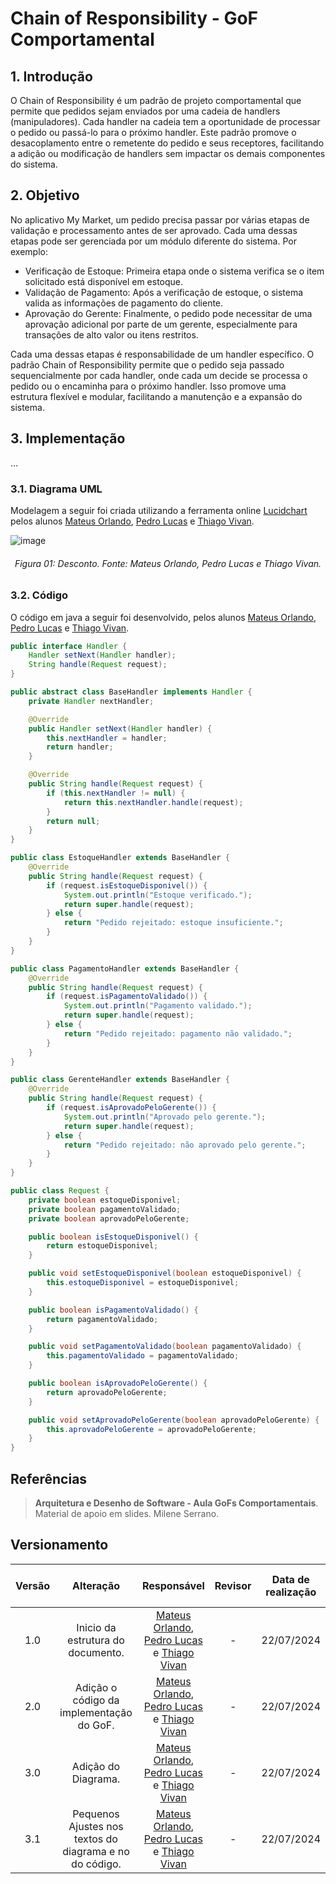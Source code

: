 # Chain of Responsibility - GoF Comportamental

## 1. Introdução

O Chain of Responsibility é um padrão de projeto comportamental que permite que pedidos sejam enviados por uma cadeia de handlers (manipuladores). Cada handler na cadeia tem a oportunidade de processar o pedido ou passá-lo para o próximo handler. Este padrão promove o desacoplamento entre o remetente do pedido e seus receptores, facilitando a adição ou modificação de handlers sem impactar os demais componentes do sistema.

## 2. Objetivo
No aplicativo My Market, um pedido precisa passar por várias etapas de validação e processamento antes de ser aprovado. Cada uma dessas etapas pode ser gerenciada por um módulo diferente do sistema. Por exemplo:

- Verificação de Estoque: Primeira etapa onde o sistema verifica se o item solicitado está disponível em estoque.
- Validação de Pagamento: Após a verificação de estoque, o sistema valida as informações de pagamento do cliente.
- Aprovação do Gerente: Finalmente, o pedido pode necessitar de uma aprovação adicional por parte de um gerente, especialmente para transações de alto valor ou itens restritos.

Cada uma dessas etapas é responsabilidade de um handler específico. O padrão Chain of Responsibility permite que o pedido seja passado sequencialmente por cada handler, onde cada um decide se processa o pedido ou o encaminha para o próximo handler. Isso promove uma estrutura flexível e modular, facilitando a manutenção e a expansão do sistema.

## 3. Implementação
...
### 3.1. Diagrama UML


Modelagem a seguir foi criada utilizando a ferramenta online [Lucidchart](https://www.lucidchart.com/pages/) pelos alunos [Mateus Orlando](https://github.com/MateusPy), [Pedro Lucas](https://github.com/AlefMemTav) e [Thiago Vivan](https://github.com/thiago-vivan).

![image](https://github.com/user-attachments/assets/767e17d8-0009-4954-a945-230d875ed61e)


<h6 align = "center">Figura 01: Desconto. Fonte: Mateus Orlando, Pedro Lucas e Thiago Vivan.</h6>

### 3.2. Código

O código em java a seguir foi desenvolvido, pelos alunos [Mateus Orlando](https://github.com/MateusPy), [Pedro Lucas](https://github.com/AlefMemTav) e [Thiago Vivan](https://github.com/thiago-vivan).

```java
public interface Handler {
    Handler setNext(Handler handler);
    String handle(Request request);
}

public abstract class BaseHandler implements Handler {
    private Handler nextHandler;

    @Override
    public Handler setNext(Handler handler) {
        this.nextHandler = handler;
        return handler;
    }

    @Override
    public String handle(Request request) {
        if (this.nextHandler != null) {
            return this.nextHandler.handle(request);
        }
        return null;
    }
}

public class EstoqueHandler extends BaseHandler {
    @Override
    public String handle(Request request) {
        if (request.isEstoqueDisponivel()) {
            System.out.println("Estoque verificado.");
            return super.handle(request);
        } else {
            return "Pedido rejeitado: estoque insuficiente.";
        }
    }
}

public class PagamentoHandler extends BaseHandler {
    @Override
    public String handle(Request request) {
        if (request.isPagamentoValidado()) {
            System.out.println("Pagamento validado.");
            return super.handle(request);
        } else {
            return "Pedido rejeitado: pagamento não validado.";
        }
    }
}

public class GerenteHandler extends BaseHandler {
    @Override
    public String handle(Request request) {
        if (request.isAprovadoPeloGerente()) {
            System.out.println("Aprovado pelo gerente.");
            return super.handle(request);
        } else {
            return "Pedido rejeitado: não aprovado pelo gerente.";
        }
    }
}

public class Request {
    private boolean estoqueDisponivel;
    private boolean pagamentoValidado;
    private boolean aprovadoPeloGerente;

    public boolean isEstoqueDisponivel() {
        return estoqueDisponivel;
    }

    public void setEstoqueDisponivel(boolean estoqueDisponivel) {
        this.estoqueDisponivel = estoqueDisponivel;
    }

    public boolean isPagamentoValidado() {
        return pagamentoValidado;
    }

    public void setPagamentoValidado(boolean pagamentoValidado) {
        this.pagamentoValidado = pagamentoValidado;
    }

    public boolean isAprovadoPeloGerente() {
        return aprovadoPeloGerente;
    }

    public void setAprovadoPeloGerente(boolean aprovadoPeloGerente) {
        this.aprovadoPeloGerente = aprovadoPeloGerente;
    }
}
```



## Referências

> **Arquitetura e Desenho de Software - Aula GoFs Comportamentais**. Material de apoio em slides. Milene Serrano.

## Versionamento

| Versão | Alteração |  Responsável  | Revisor | Data de realização | Data de revisão |
| :------: | :---: | :-----: | :----: | :----: | :-----: |
| 1.0    | Inicio da estrutura do documento. | [Mateus Orlando](https://github.com/MateusPy), [Pedro Lucas](https://github.com/AlefMemTav) e [Thiago Vivan](https://github.com/thiago-vivan) | - | 22/07/2024 | x |
| 2.0    | Adição o código da implementação do GoF.  | [Mateus Orlando](https://github.com/MateusPy), [Pedro Lucas](https://github.com/AlefMemTav) e [Thiago Vivan](https://github.com/thiago-vivan) | - | 22/07/2024 | x |
| 3.0    | Adição do Diagrama.   | [Mateus Orlando](https://github.com/MateusPy), [Pedro Lucas](https://github.com/AlefMemTav) e [Thiago Vivan](https://github.com/thiago-vivan) | - | 22/07/2024 | x |
| 3.1    | Pequenos Ajustes nos textos do diagrama e no do código.   | [Mateus Orlando](https://github.com/MateusPy), [Pedro Lucas](https://github.com/AlefMemTav) e [Thiago Vivan](https://github.com/thiago-vivan) | - | 22/07/2024 | x |
